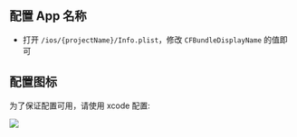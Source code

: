 ## 配置 App 名称

- 打开 `/ios/{projectName}/Info.plist`，修改 `CFBundleDisplayName` 的值即可

## 配置图标

为了保证配置可用，请使用 xcode 配置:

![](https://i.loli.net/2019/12/21/WaXFMKvBPw1b4jk.png)
